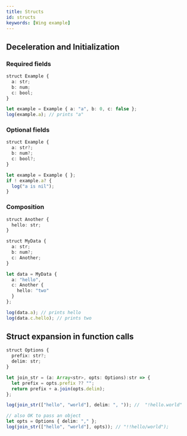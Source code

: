 ```yaml
---
title: Structs
id: structs
keywords: [Wing example]
---
```


## Deceleration and Initialization

### Required fields
```ts playground example
struct Example {
  a: str;
  b: num;
  c: bool;
}

let example = Example { a: "a", b: 0, c: false };
log(example.a); // prints "a"
```

### Optional fields
```ts playground example
struct Example {
  a: str?;
  b: num?;
  c: bool?;
}

let example = Example { };
if ! example.a? {
  log("a is nil"); 
}
```

### Composition
```ts playground example
struct Another {
  hello: str;
}

struct MyData {
  a: str;
  b: num?;
  c: Another;
}

let data = MyData {
  a: "hello",
  c: Another {
    hello: "two"
  }
};

log(data.a); // prints hello  
log(data.c.hello); // prints two
```


## Struct expansion in function calls
```ts playground example
struct Options {
  prefix: str?;
  delim: str;
}

let join_str = (a: Array<str>, opts: Options):str => {
  let prefix = opts.prefix ?? "";
  return prefix + a.join(opts.delim);
};

log(join_str(["hello", "world"], delim: ", ")); //  "!hello.world"

// also OK to pass an object
let opts = Options { delim: "," };
log(join_str(["hello", "world"], opts)); // "!!hello/world");
```
